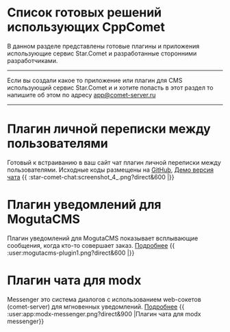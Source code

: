 
# Список готовых решений использующих CppComet

В данном разделе представлены готовые плагины и приложения использующие сервис Star.Comet и разработанные сторонними разработчиками.


___
Если вы создали какое то приложение или плагин для CMS использующий сервис Star.Comet и и хотите попасть в этот раздел то напишите об этом по адресу app@comet-server.ru 
___


# Плагин личной переписки между пользователями

Готовый к встраиванию в ваш сайт чат плагин личной переписки между пользователями. 
Исходные коды размещены на [GitHub](https://github.com/Levhav/Star.Comet-Chat), [Демо версия чата](http://comet-server.ru/doc/CometQL/Star.Comet-Chat/backend-example/index.php)
{{ :star-comet-chat:screenshot_4_.png?direct&600 |}}

# Плагин уведомлений для MogutaCMS

Плагин уведомлений для MogutaCMS показывает всплывающие сообщения, когда кто-то совершает заказ. [Подробнее](http://mogutashop.ru/plugins/plagin-uvedomleniy)
{{ :user:mogutacms-plugin1.png?direct&600 |}}

# Плагин чата для modx

Messenger это система диалогов с использованием web-сокетов (comet-server) для мгновенных уведомлений. [Подробнее](user/app/modx-messenger.md) 
{{ :user:app:modx-messenger.png?direct&900 |Плагин чата для modx messenger}}